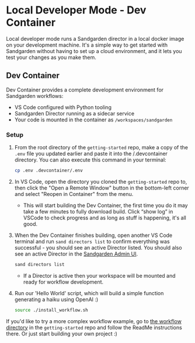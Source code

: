 # Local Developer Mode - Dev Container

Local developer mode runs a Sandgarden director in a local docker image on your development machine.
It's a simple way to get started with Sandgarden without having to set up a cloud environment, and it lets you test your changes as you make them.

## Dev Container

Dev Container provides a complete development environment for Sandgarden workflows:

- VS Code configured with Python tooling
- Sandgarden Director running as a sidecar service
- Your code is mounted in the container as `/workspaces/sandgarden`

### Setup

1. From the root directory of the `getting-started` repo, make a copy of the `.env` file you updated earlier and paste it into the /.devcontainer directory. You can also execute this command in your terminal:
   ```bash
   cp .env .devcontainer/.env
   ```

2. In VS Code, open the directory you cloned the `getting-started` repo to, then click the "Open a Remote Window" button in the bottom-left corner and select "Reopen in Container" from the menu.
   - This will start building the Dev Container, the first time you do it may take a few minutes to fully download build. Click “show log” in VSCode to check progress and as long as stuff is happening, it's all good.

3. When the Dev Container finishes building, open another VS Code terminal and run `sand directors list` to confirm everything was successful - you should see an active Director listed. You should also see an active Director in the [Sandgarden Admin UI](https://app.sandgarden.com/infrastructure/directors).
   ```bash
   sand directors list
   ```
   - If a Director is active then your workspace will be mounted and ready for workflow development. 

5. Run our 'Hello World' script, which will build a simple function generating a haiku using OpenAI :)
   ```bash
   source ./install_workflow.sh
   ```

If you'd like to try a more complex workflow example, go to [the workflow directory](https://github.com/sandgardenhq/getting-started/workflow/README.md) in the `getting-started` repo and follow the ReadMe instructions there. Or just start building your own project :)